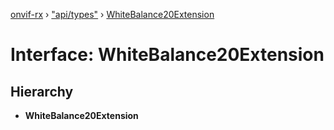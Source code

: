 [onvif-rx](../README.md) › ["api/types"](../modules/_api_types_.md) › [WhiteBalance20Extension](_api_types_.whitebalance20extension.md)

# Interface: WhiteBalance20Extension

## Hierarchy

* **WhiteBalance20Extension**
